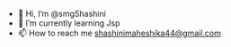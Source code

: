 - 👋 Hi, I’m @smgShashini
- 🌱 I’m currently learning Jsp 
- 📫 How to reach me shashinimaheshika44@gmail.com

<!---
smgShashini/smgShashini is a ✨ special ✨ repository because its `README.md` (this file) appears on your GitHub profile.
You can click the Preview link to take a look at your changes.
--->
